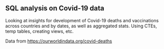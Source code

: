 ## SQL analysis on Covid-19 data
Looking at insights for development of Covid-19 deaths and vaccinations across countries and by dates, as well as aggregated stats. 
Using CTEs, temp tables, creating views, etc. 

Data from https://ourworldindata.org/covid-deaths
